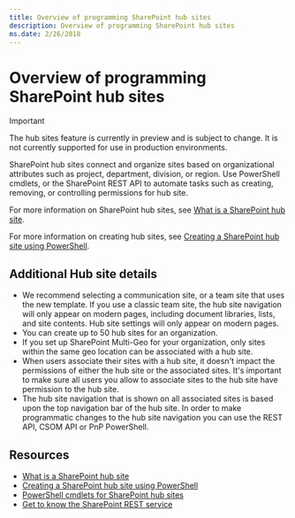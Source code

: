 ```yaml
---
title: Overview of programming SharePoint hub sites
description: Overview of programming SharePoint hub sites
ms.date: 2/26/2018
---
```


# Overview of programming SharePoint hub sites

> [!IMPORTANT]
> The hub sites feature is currently in preview and is subject to change. It is not currently supported for use in production environments.

SharePoint hub sites connect and organize sites based on organizational attributes such as project, department, division, or region. Use PowerShell cmdlets, or the SharePoint REST API to automate tasks such as creating, removing, or controlling permissions for hub site.

For more information on SharePoint hub sites, see [What is a SharePoint hub site](https://go.microsoft.com/fwlink/?linkid=869149).

For more information on creating hub sites, see [Creating a SharePoint hub site using PowerShell](create-hub-site-with-powershell.md).

## Additional Hub site details

- We recommend selecting a communication site, or a team site that uses the new template. If you use a classic team site, the hub site navigation will only appear on modern pages, including document libraries, lists, and site contents. Hub site settings will only appear on modern pages.
- You can create up to 50 hub sites for an organization.
- If you set up SharePoint Multi-Geo for your organization, only sites within the same geo location can be associated with a hub site.
- When users associate their sites with a hub site, it doesn't impact the permissions of either the hub site or the associated sites. It's important to make sure all users you allow to associate sites to the hub site have permission to the hub site.
- The hub site navigation that is shown on all associated sites is based upon the top navigation bar of the hub site. In order to make programmatic changes to the hub site navigation you can use the REST API, CSOM API or PnP PowerShell.

## Resources

- [What is a SharePoint hub site](https://go.microsoft.com/fwlink/?linkid=869149)
- [Creating a SharePoint hub site using PowerShell](create-hub-site-with-powershell.md)
- [PowerShell cmdlets for SharePoint hub sites](hub-site-powershell.md)
- [Get to know the SharePoint REST service](https://docs.microsoft.com/en-us/sharepoint/dev/sp-add-ins/get-to-know-the-sharepoint-rest-service)